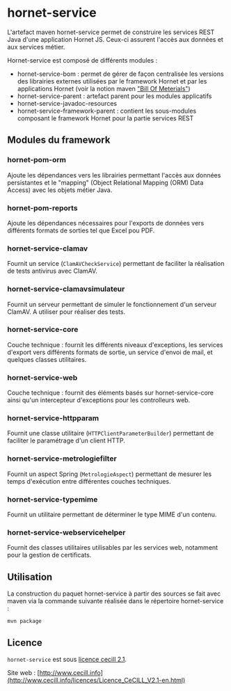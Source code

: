 # hornet-service

L'artefact maven hornet-service permet de construire les services REST Java d'une application Hornet JS. Ceux-ci assurent l'accès aux données et aux services métier.

Hornet-service est composé de différents modules :

- hornet-service-bom : permet de gérer de façon centralisée les versions des librairies externes utilisées par le framework Hornet et par les applications Hornet (voir la notion maven ["Bill Of Meterials"](https://maven.apache.org/guides/introduction/introduction-to-dependency-mechanism.html#Importing_Dependencies))
- hornet-service-parent : artefact parent pour les modules applicatifs
- hornet-service-javadoc-resources
- hornet-service-framework-parent : contient les sous-modules composant le framework Hornet pour la partie services REST

## Modules du framework

### hornet-pom-orm

Ajoute les dépendances vers les librairies permettant l'accès aux données persistantes et le "mapping" (Object Relational Mapping (ORM) Data Access) avec les objets métier Java.

### hornet-pom-reports

Ajoute les dépendances nécessaires pour l'exports de données vers différents formats de sorties tel que Excel pou PDF.

### hornet-service-clamav

Fournit un service (`ClamAVCheckService`) permettant de faciliter la réalisation de tests antivirus avec ClamAV.

### hornet-service-clamavsimulateur

Fournit un serveur permettant de simuler le fonctionnement d'un serveur ClamAV. A utiliser pour réaliser des tests.

### hornet-service-core

Couche technique : fournit les différents niveaux d'exceptions, les services d'export vers différents formats de sortie, un service d'envoi de mail, et quelques classes utilitaires.

### hornet-service-web

Couche technique : fournit des éléments basés sur hornet-service-core ainsi qu'un intercepteur d'exceptions pour les controlleurs web.

### hornet-service-httpparam

Fournit une classe utilitaire (`HTTPClientParameterBuilder`) permettant de faciliter le paramétrage d'un client HTTP.

### hornet-service-metrologiefilter

Fournit un aspect Spring (`MetrologieAspect`) permettant de mesurer les temps d'exécution entre différentes couches techniques.

### hornet-service-typemime

Fournit un utilitaire permettant de déterminer le type MIME d'un contenu.

### hornet-service-webservicehelper

Fournit des classes utilitaires utilisables par les services web, notamment pour la gestion de certificats.

## Utilisation

La construction du paquet hornet-service à partir des sources se fait avec maven via la commande suivante réalisée dans le répertoire hornet-service :

```shell
mvn package
```

## Licence

`hornet-service` est sous [licence cecill 2.1](./LICENSE.md).

Site web : [http://www.cecill.info](http://www.cecill.info/licences/Licence_CeCILL_V2.1-en.html)
